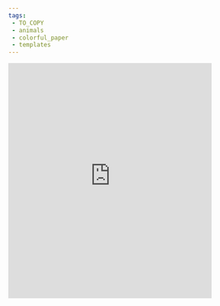 ```yaml
---
tags:
 - TO_COPY
 - animals
 - colorful_paper
 - templates
---
```

<iframe src="https://www.facebook.com/plugins/video.php?height=476&href=https%3A%2F%2Fwww.facebook.com%2FKidsPlanet.K4%2Fvideos%2F193492440263320%2F&show_text=false&width=411&t=0" width="411" height="476" style="border:none;overflow:hidden" scrolling="no" frameborder="0" allowfullscreen="true" allow="autoplay; clipboard-write; encrypted-media; picture-in-picture; web-share" allowFullScreen="true"></iframe>